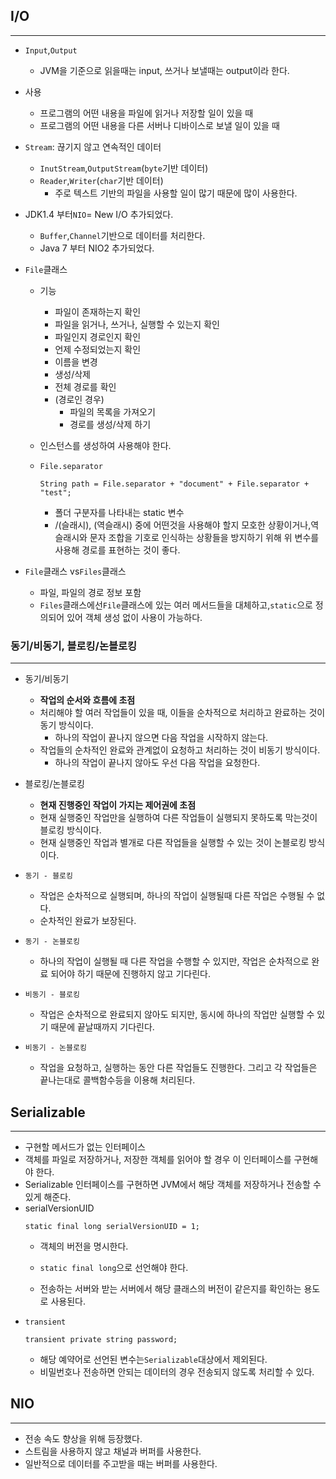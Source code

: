 ## I/O

* * *

- `Input`,`Output`
    - JVM을 기준으로 읽을때는 input, 쓰거나 보낼때는 output이라 한다.
- 사용
    - 프로그램의 어떤 내용을 파일에 읽거나 저장할 일이 있을 때
    - 프로그램의 어떤 내용을 다른 서버나 디바이스로 보낼 일이 있을 때
- `Stream`: 끊기지 않고 연속적인 데이터
    - `InutStream`,`OutputStream`(`byte`기반 데이터)
    - `Reader`,`Writer`(`char`기반 데이터)
        - 주로 텍스트 기반의 파일을 사용할 일이 많기 때문에 많이 사용한다.

- JDK1.4 부터`NIO`= New I/O 추가되었다.
    - `Buffer`,`Channel`기반으로 데이터를 처리한다.
    - Java 7 부터 NIO2 추가되었다.

- `File`클래스
    - 기능
        - 파일이 존재하는지 확인
        - 파일을 읽거나, 쓰거나, 실행할 수 있는지 확인
        - 파일인지 경로인지 확인
        - 언제 수정되었는지 확인
        - 이름을 변경
        - 생성/삭제
        - 전체 경로를 확인
        - (경로인 경우)
            - 파일의 목록을 가져오기
            - 경로를 생성/삭제 하기

    - 인스턴스를 생성하여 사용해야 한다.
    - `File.separator   `
        ```
        String path = File.separator + "document" + File.separator + "test";
        ```
        - 폴더 구분자를 나타내는 static 변수
        - /(슬래시), \(역슬래시) 중에 어떤것을 사용해야 할지 모호한 상황이거나,역슬래시와 문자 조합을 기호로 인식하는 상황들을 방지하기 위해 위 변수를 사용해 경로를 표현하는 것이 좋다.



- `File`클래스 vs`Files`클래스
    - 파일, 파일의 경로 정보 포함
    - `Files`클래스에선`File`클래스에 있는 여러 메서드들을 대체하고,`static`으로 정의되어 있어 객체 생성 없이 사용이 가능하다.

### 동기/비동기, 블로킹/논블로킹

* * *

- 동기/비동기
    - **작업의 순서와 흐름에 초점**
    - 처리해야 할 여러 작업들이 있을 때, 이들을 순차적으로 처리하고 완료하는 것이 동기 방식이다.
        - 하나의 작업이 끝나지 않으면 다음 작업을 시작하지 않는다.
    - 작업들의 순차적인 완료와 관계없이 요청하고 처리하는 것이 비동기 방식이다.
        - 하나의 작업이 끝나지 않아도 우선 다음 작업을 요청한다.

- 블로킹/논블로킹
    - **현재 진행중인 작업이 가지는 제어권에 초점**
    - 현재 실행중인 작업만을 실행하여 다른 작업들이 실행되지 못하도록 막는것이 블로킹 방식이다.
    - 현재 실행중인 작업과 별개로 다른 작업들을 실행할 수 있는 것이 논블로킹 방식이다.
- `동기 - 블로킹`
    - 작업은 순차적으로 실행되며, 하나의 작업이 실행될때 다른 작업은 수행될 수 없다.
    - 순차적인 완료가 보장된다.
- `동기 - 논블로킹`
    - 하나의 작업이 실행될 때 다른 작업을 수행할 수 있지만, 작업은 순차적으로 완료 되어야 하기 때문에 진행하지 않고 기다린다.
- `비동기 - 블로킹`
    - 작업은 순차적으로 완료되지 않아도 되지만, 동시에 하나의 작업만 실행할 수 있기 때문에 끝날때까지 기다린다.
- `비동기 - 논블로킹`
    - 작업을 요청하고, 실행하는 동안 다른 작업들도 진행한다. 그리고 각 작업들은 끝나는대로 콜백함수등을 이용해 처리된다.

    
## Serializable

* * *

- 구현할 메서드가 없는 인터페이스
- 객체를 파일로 저장하거나, 저장한 객체를 읽어야 할 경우 이 인터페이스를 구현해야 한다.
- Serializable 인터페이스를 구현하면 JVM에서 해당 객체를 저장하거나 전송할 수 있게 해준다.
- serialVersionUID
    ```
    static final long serialVersionUID = 1;
    ```
    - 객체의 버전을 명시한다.

    - `static final long`으로 선언해야 한다.
    - 전송하는 서버와 받는 서버에서 해당 클래스의 버전이 같은지를 확인하는 용도로 사용된다.
- `transient`
    ```
    transient private string password;
    ```
    - 해당 예약어로 선언된 변수는`Serializable`대상에서 제외된다.
    - 비밀번호나 전송하면 안되는 데이터의 경우 전송되지 않도록 처리할 수 있다.


## NIO

* * *

- 전송 속도 향상을 위해 등장했다.
- 스트림을 사용하지 않고 채널과 버퍼를 사용한다.
- 일반적으로 데이터를 주고받을 때는 버퍼를 사용한다.